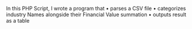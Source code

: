 In this PHP Script, I wrote a program that
•⁠  ⁠parses a CSV file
•⁠  ⁠⁠categorizes industry Names alongside their Financial Value summation
•⁠  ⁠⁠outputs result as a table
